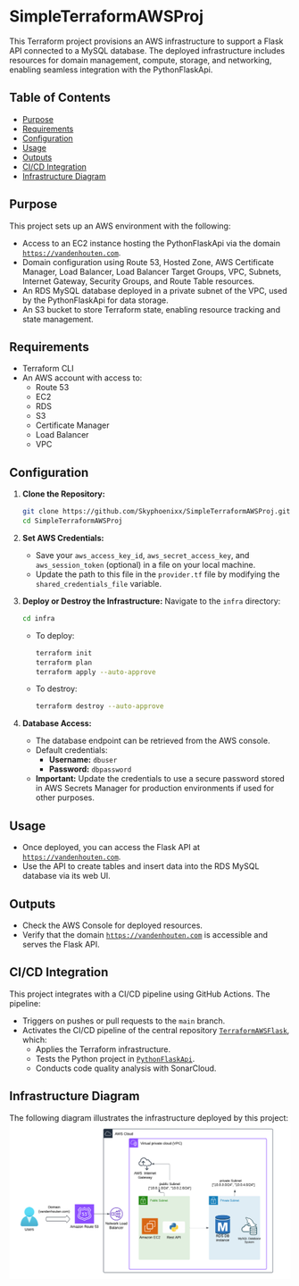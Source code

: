 # SimpleTerraformAWSProj

This Terraform project provisions an AWS infrastructure to support a Flask API connected to a MySQL database. The deployed infrastructure includes resources for domain management, compute, storage, and networking, enabling seamless integration with the PythonFlaskApi.

## Table of Contents
- [Purpose](#purpose)
- [Requirements](#requirements)
- [Configuration](#configuration)
- [Usage](#usage)
- [Outputs](#outputs)
- [CI/CD Integration](#cicd-integration)
- [Infrastructure Diagram](#infrastructure-diagram)

## Purpose
This project sets up an AWS environment with the following:
- Access to an EC2 instance hosting the PythonFlaskApi via the domain [`https://vandenhouten.com`](https://vandenhouten.com).
- Domain configuration using Route 53, Hosted Zone, AWS Certificate Manager, Load Balancer, Load Balancer Target Groups, VPC, Subnets, Internet Gateway, Security Groups, and Route Table resources.
- An RDS MySQL database deployed in a private subnet of the VPC, used by the PythonFlaskApi for data storage.
- An S3 bucket to store Terraform state, enabling resource tracking and state management.

## Requirements
- Terraform CLI
- An AWS account with access to:
    - Route 53
    - EC2
    - RDS
    - S3
    - Certificate Manager
    - Load Balancer
    - VPC

## Configuration
1. **Clone the Repository:**
   ```bash
   git clone https://github.com/Skyphoenixx/SimpleTerraformAWSProj.git
   cd SimpleTerraformAWSProj
   ```

2. **Set AWS Credentials:**
    - Save your `aws_access_key_id`, `aws_secret_access_key`, and `aws_session_token` (optional) in a file on your local machine.
    - Update the path to this file in the `provider.tf` file by modifying the `shared_credentials_file` variable.

3. **Deploy or Destroy the Infrastructure:**
   Navigate to the `infra` directory:
   ```bash
   cd infra
   ```
    - To deploy:
      ```bash
      terraform init
      terraform plan
      terraform apply --auto-approve
      ```
    - To destroy:
      ```bash
      terraform destroy --auto-approve
      ```

4. **Database Access:**
    - The database endpoint can be retrieved from the AWS console.
    - Default credentials:
        - **Username:** `dbuser`
        - **Password:** `dbpassword`
    - **Important:** Update the credentials to use a secure password stored in AWS Secrets Manager for production environments if used for other purposes.

## Usage
- Once deployed, you can access the Flask API at [`https://vandenhouten.com`](https://vandenhouten.com).
- Use the API to create tables and insert data into the RDS MySQL database via its web UI.

## Outputs
- Check the AWS Console for deployed resources.
- Verify that the domain [`https://vandenhouten.com`](https://vandenhouten.com) is accessible and serves the Flask API.

## CI/CD Integration
This project integrates with a CI/CD pipeline using GitHub Actions. The pipeline:
- Triggers on pushes or pull requests to the `main` branch.
- Activates the CI/CD pipeline of the central repository [`TerraformAWSFlask`](https://github.com/Skyphoenixx/TerraformAWSFlask), which:
    - Applies the Terraform infrastructure.
    - Tests the Python project in [`PythonFlaskApi`](https://github.com/Skyphoenixx/PythonFlaskApi).
    - Conducts code quality analysis with SonarCloud.

## Infrastructure Diagram
The following diagram illustrates the infrastructure deployed by this project:
![TerraformAWSInfrastructure.png](TerraformAWSInfrastructure.png)